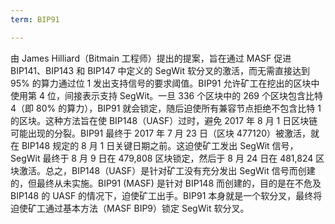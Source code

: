 ```yaml
---
term: BIP91

---
```

由 James Hilliard（Bitmain 工程师）提出的提案，旨在通过 MASF 促进 BIP141、BIP143 和 BIP147 中定义的 SegWit 软分叉的激活，而无需直接达到 95% 的算力通过位 1 发出支持信号的要求阈值。BIP91 允许矿工在挖出的区块中使用第 4 位，间接表示支持 SegWit。一旦 336 个区块中的 269 个区块包含比特 4（即 80% 的算力），BIP91 就会锁定，随后迫使所有兼容节点拒绝不包含比特 1 的区块。这种方法旨在使 BIP148（UASF）过时，避免 2017 年 8 月 1 日区块链可能出现的分裂。BIP91 最终于 2017 年 7 月 23 日（区块 477120）被激活，就在 BIP148 规定的 8 月 1 日关键日期之前。这迫使矿工发出 SegWit 信号，SegWit 最终于 8 月 9 日在 479,808 区块锁定，然后于 8 月 24 日在 481,824 区块激活。总之，BIP148（UASF）是针对矿工没有充分发出 SegWit 信号而创建的，但最终从未实施。BIP91 (MASF) 是针对 BIP148 而创建的，目的是在不危及 BIP148 的 UASF 的情况下，迫使矿工出手。BIP91 本身就是一个软分叉，最终将迫使矿工通过基本方法（MASF BIP9）锁定 SegWit 软分叉。